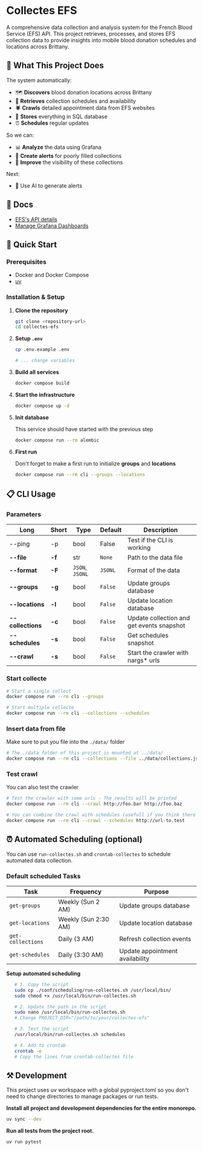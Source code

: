 # Collectes EFS

A comprehensive data collection and analysis system for the French Blood Service (EFS) API. This project retrieves, processes, and stores EFS collection data to provide insights into mobile blood donation schedules and locations across Brittany.

## 🤔 What This Project Does

The system automatically:
- 🗺️ **Discovers** blood donation locations across Brittany
- 📅 **Retrieves** collection schedules and availability
- 🕷️ **Crawls** detailed appointment data from EFS websites  
- 💾 **Stores** everything in SQL database
- ⏰ **Schedules** regular updates

So we can:
- 📊 **Analyze** the data using Grafana
- 🚨 **Create alerts** for poorly filled collections
- 👀 **Improve** the visibility of these collections

Next:
- 🤖 Use AI to generate alerts 

## 📃 Docs
- [EFS's API details](./docs/efs_api_info.md)
- [Manage Grafana Dashboards](./docs/grafana-dashboards-provisioning.md)

## 🚀 Quick Start

### Prerequisites
- Docker and Docker Compose
- [uv](https://docs.astral.sh/uv/getting-started/installation/)

### Installation & Setup

1. **Clone the repository**

   ```bash
   git clone <repository-url>
   cd collectes-efs
   ```

2. **Setup `.env`**
   
   ```bash
   cp .env.example .env

   # ... change variables
   ```

3. **Build all services**

   ```bash
   docker compose build
   ```

4. **Start the infrastructure**

   ```bash
   docker compose up -d
   ```

5. **Init database**

   This service should have started with the previous step
   ```bash
   docker compose run --rm alembic
   ```
   
6. **First run**

   Don't forget to make a first run to initialize **groups** and **locations**
   ```bash
   docker compose run --rm cli --groups --locations
   ```

## 📋 CLI Usage
### Parameters
| Long              | Short  | Type            | Default | Description                               |
| ----------------- | ------ | --------------- | ------- | ----------------------------------------- |
| --ping            | -p     | bool            | False   | Test if the CLI is working                |
| **--file**        | **-f** | str             | `None`  | Path to the data file                     |
| **--format**      | **-F** | `JSON`, `JSONL` | `JSONL` | Format of the data                        |
| **--groups**      | **-g** | bool            | `False` | Update groups database                    |
| **--locations**   | **-l** | bool            | `False` | Update location database                  |
| **--collections** | **-c** | bool            | `False` | Update collection and get events snapshot |
| **--schedules**   | **-s** | bool            | `False` | Get schedules snapshot                    |
| **--crawl**       | **-s** | bool            | `False` | Start the crawler with nargs* urls        |

### Start collecte

```bash
# Start a single collect
docker compose run --rm cli --groups

# Start multiple collecte
docker compose run --rm cli --collections --schedules
```

### Insert data from file
Make sure to put you file into the `./data/` folder

```bash
# The ./data folder of this project is mounted at ../data/ 
docker compose run --rm cli --collections --file ../data/collections.json
```

### Test crawl
You can also test the crawler
```bash
# Test the crawler with some urls - The results will be printed
docker compose run --rm cli --crawl http://foo.bar http://foo.baz

# You can combine the crawl with schedules (usefull if you think there is a problem with a specific collection)
docker compose run --rm cli --crawl --schedules http://url-to.test
```

## ⏰ Automated Scheduling (optional)

You can use `run-collectes.sh` and `crontab-collectes` to schedule automated data collection.

### Default scheduled Tasks
| Task | Frequency | Purpose |
|------|-----------|---------|
| `get-groups` | Weekly (Sun 2 AM) | Update groups database |
| `get-locations` | Weekly (Sun 2:30 AM) | Update location database |
| `get-collections` | Daily (3 AM) | Refresh collection events |
| `get-schedules` | Daily (3:30 AM) | Update appointment availability |

**Setup automated scheduling**
```bash
   # 1. Copy the script
   sudo cp ./conf/scheduling/run-collectes.sh /usr/local/bin/
   sudo chmod +x /usr/local/bin/run-collectes.sh

   # 2. Update the path in the script
   sudo nano /usr/local/bin/run-collectes.sh
   # Change PROJECT_DIR="/path/to/your/collectes-efs"

   # 3. Test the script
   /usr/local/bin/run-collectes.sh schedules

   # 4. Add to crontab
   crontab -e
   # Copy the lines from crontab-collectes file
```

## ⚒️ Development
This project uses uv workspace with a global pyproject.toml so you don't need to change directories to manage packages or run tests.

**Install all project and development dependencies for the entire monorepo.**

```bash
uv sync --dev
```

**Run all tests from the project root.**
```bash
uv run pytest
```

